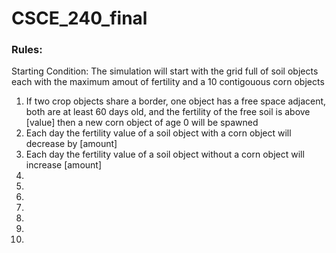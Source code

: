 # CSCE_240_final

### Rules:
Starting Condition: The simulation will start with the grid full of soil objects each with the maximum amout of fertility and a 10 contigouous corn objects
1. If two crop objects share a border, one object has a free space adjacent, both are at least 60 days old, and the fertility of the free soil is above [value] then a new corn object of age 0 will be spawned
2. Each day the fertility value of a soil object with a corn object will decrease by [amount] 
3. Each day the fertility value of a soil object without a corn object will increase [amount]
4.
5.
6.
7.
8.
9.
10.
